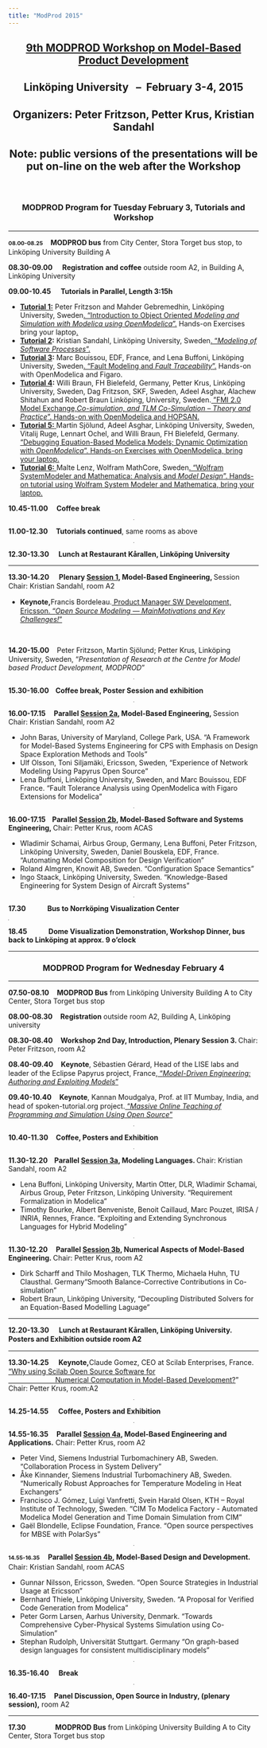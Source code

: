 ```yaml
---
title: "ModProd 2015"
---
```

<h2 align="center"><a href="http://www.modprod.liu.se/modprod-2015?l=en"><strong>9th MODPROD Workshop on Model-Based Product Development</strong></a></h2>
<h2 align="center">Linköping University&nbsp;&nbsp; –&nbsp; February 3-4, 2015</h2>
<h2 align="center">Organizers: Peter Fritzson, Petter Krus, Kristian Sandahl</h2>
<h2 align="center">Note: public versions of the presentations will be put on-line on the web after the Workshop</h2>
<h5>&nbsp;</h5>
<h3 style="text-align: center;"><span style="font-size: 12pt;">MODPROD Program for Tuesday February 3, Tutorials and Workshop</span></h3>
<hr />
<p><strong style="line-height: 17.92px; font-size: 11px;">08.00-08.25</strong><span style="line-height: 17.92px; font-size: 11px;">&nbsp;&nbsp;&nbsp;&nbsp;&nbsp;</span><strong>MODPROD bus</strong> from City Center, Stora Torget bus stop, to Linköping University Building A</p>
<p><strong>08.30-09.00</strong> &nbsp;&nbsp;&nbsp;&nbsp;<strong>Registration</strong> <strong>and coffee</strong> outside room A2, in Building A, Linköping University</p>
<p align="left"><strong>09.00-10.45</strong> &nbsp;&nbsp;&nbsp;&nbsp;<strong>Tutorials in Parallel, Length 3:15h</strong></p>
<ul>
<li><strong><span style="text-decoration: underline;">Tutorial 1:</span></strong> Peter Fritzson and Mahder Gebremedhin, Linköping University, Sweden<a href="http://www.modprod.liu.se/modprod-2015/1.612948/Tutorial1-Abstract-Modelicaintroduction-Fritzson-MODPROD2015.pdf">. “Introduction to Object Oriented <em>Modeling and Simulation with Modelica using OpenModelica</em>”.</a> Hands-on Exercises bring your laptop<a href="http://www.modprod.liu.se/modprod-2015/1.612948/Tutorial1-Abstract-Modelicaintroduction-Fritzson-MODPROD2015.pdf">.</a></li>
<li><strong><span style="text-decoration: underline;">Tutorial 2</span>:</strong> Kristian Sandahl, Linköping University, Sweden<a href="http://www.modprod.liu.se/modprod-2015/1.612934/Tutorial2-Abstract-Modeling-of-software-processes-MODPROD2015.pdf">. “<em>Modeling of Software Processes</em>”.</a></li>
<li><strong><span style="text-decoration: underline;">Tutorial 3</span>:</strong> Marc Bouissou, EDF, France, and Lena Buffoni, Linköping University, Sweden<a href="http://www.modprod.liu.se/modprod-2015/1.612949/Tutorial3-Abstract-FaultModeling-And-Analysis-Bouissou-Buffoni.pdf">. “Fault Modeling and <em>Fault Traceability</em>”.</a> Hands-on with OpenModelica and Figaro.<a href="http://www.modprod.liu.se/modprod-2015/1.612949/Tutorial3-Abstract-FaultModeling-And-Analysis-Bouissou-Buffoni.pdf"></a></li>
<li><strong><span style="text-decoration: underline;">Tutorial 4</span>:</strong> Willi Braun, FH Bielefeld, Germany, Petter Krus, Linköping University, Sweden, Dag Fritzson, SKF, Sweden, Adeel Asghar, Alachew Shitahun and Robert Braun Linköping, University, Sweden.<a href="http://www.modprod.liu.se/modprod-2015/1.612954/Tutorial4-Abstract-FMI2.0-Co-simulation-TLM-MODPROD2015.pdf"> ”FMI 2.0 Model Exchange,<em>Co-simulation, and TLM Co-Simulation – Theory and Practice</em>”. Hands-on with OpenModelica and HOPSAN.</a></li>
<li><strong><span style="text-decoration: underline;">Tutorial 5:</span></strong><a href="http://www.modprod.liu.se/modprod-2015/1.612946/Tutorial5-Abstract-ModelDebugging-and-Dynamic-Optimization.pdf"> </a>Martin Sjölund, Adeel Asghar, Linköping University, Sweden, Vitalij Ruge, Lennart Ochel, and Willi Braun, FH Bielefeld, Germany.<a href="http://www.modprod.liu.se/modprod-2015/1.612946/Tutorial5-Abstract-ModelDebugging-and-Dynamic-Optimization.pdf"> “Debugging Equation-Based Modelica Models; Dynamic Optimization with <em>OpenModelica</em>”. Hands-on Exercises with OpenModelica, bring your laptop.</a></li>
<li><strong><span style="text-decoration: underline;">Tutorial 6:</span></strong><a href="http://www.modprod.liu.se/modprod-2015/1.612955/Tutorial6-Abstract-WolframSystemModeler.pdf"> </a>Malte Lenz, Wolfram MathCore, Sweden<a href="http://www.modprod.liu.se/modprod-2015/1.612955/Tutorial6-Abstract-WolframSystemModeler.pdf">. “Wolfram SystemModeler and Mathematica: Analysis and <em>Model Design</em>”. Hands-on tutorial using Wolfram System Modeler and Mathematica, bring your laptop.</a></li>
</ul>
<p><strong>10.45-11.00</strong> <strong>&nbsp; &nbsp; Coffee break</strong></p>
<div align="center"><hr align="center" size="2" width="1" /></div>
<p><strong>11.00-12.30 &nbsp; &nbsp; Tutorials continued</strong>, same rooms as above</p>
<div align="center"><hr align="center" size="2" width="1" /></div>
<p><strong>12.30-13.30</strong> &nbsp;&nbsp;&nbsp;<strong>&nbsp;Lunch at Restaurant Kårallen, Linköping University</strong></p>
<hr />
<p><strong style="line-height: 17.92px;">13.30-14.20</strong><span style="line-height: 17.92px;"> &nbsp;&nbsp;&nbsp;&nbsp;</span><strong style="line-height: 17.92px;">Plenary <span style="text-decoration: underline;">Session 1</span>, Model-Based Engineering, </strong><span style="line-height: 17.92px;">Session Chair: Kristian Sandahl, room A2</span></p>
<ul>
<li><strong style="line-height: 17.92px;">Keynote,</strong>Francis Bordeleau.<a href="http://www.modprod.liu.se/openmodelica-2015/1.612941/Francis-Bordeleau-Abstract-Bio-Keynote-MODPROD2015.pdf"> Product Manager SW Development, Ericsson. “<em>Open Source Modeling — Main</em><em>Motivations and Key Challenges!</em>”</a></li>
</ul>
<p>&nbsp;</p>
<p><strong style="line-height: 17.92px;">14.20-15.00</strong><span style="line-height: 17.92px;">&nbsp; &nbsp; </span>Peter Fritzson, Martin Sjölund; Petter Krus, Linköping University, Sweden, “<em>Presentation of Research at the</em> <em>Centre for Model based Product Development, MODPROD</em>”</p>
<div align="center"><hr align="center" size="2" width="1" /></div>
<p><strong>15.30-16.00 &nbsp; &nbsp;Coffee break, Poster Session and exhibition</strong></p>
<div align="center"><hr align="center" size="2" width="1" /></div>
<p><strong>16.00-17.15 &nbsp; &nbsp; Parallel <span style="text-decoration: underline;">Session 2a</span>, Model-Based Engineering, </strong>Session Chair: Kristian Sandahl, room A2</p>
<ul>
<li>John Baras, University of Maryland, College Park, USA. “A Framework for Model-Based Systems Engineering for CPS with Emphasis on Design Space Exploration Methods and Tools”</li>
<li>Ulf Olsson, Toni Siljamäki, Ericsson, Sweden, “Experience of Network Modeling Using Papyrus Open Source”</li>
<li>Lena Buffoni, Linköping University, Sweden, and Marc Bouissou, EDF France. “Fault Tolerance Analysis using OpenModelica with Figaro Extensions for Modelica”</li>
</ul>
<div align="center"><hr align="center" size="2" width="1" /></div>
<p><strong>16.00-17.15 &nbsp; &nbsp;Parallel <span style="text-decoration: underline;">Session 2b</span>, Model-Based Software and Systems Engineering, </strong>Chair: Petter Krus, room ACAS</p>
<ul>
<li>Wladimir Schamai, Airbus Group, Germany, Lena Buffoni, Peter Fritzson, Linköping University, Sweden, Daniel Bouskela, EDF, France. “Automating Model Composition for Design Verification”</li>
<li>Roland Almgren, Knowit AB, Sweden. “Configuration Space Semantics”</li>
<li>Ingo Staack, Linköping University, Sweden. “Knowledge-Based Engineering for System Design of Aircraft Systems”</li>
</ul>
<div align="center"><hr align="center" size="2" width="1" /></div>
<p align="left"><strong>17.30<em>&nbsp; &nbsp; &nbsp; &nbsp; &nbsp; &nbsp;&nbsp; </em>Bus to Norrköping Visualization Center</strong></p>
<div align="left"><hr align="left" size="2" width="1" /></div>
<p align="left"><strong>18.45<em>&nbsp; &nbsp; &nbsp; &nbsp; &nbsp; &nbsp;&nbsp; </em>Dome Visualization Demonstration, Workshop Dinner, bus back to Linköping at approx. 9 o’clock</strong></p>
<hr />
<h3 align="center"><span style="font-size: 12pt;"><strong>MODPROD Program for Wednesday February 4</strong></span></h3>
<hr />
<p><strong>07.50-08.10</strong>&nbsp; &nbsp; <strong>MODPROD Bus</strong> from Linköping University Building A to City Center, Stora Torget bus stop</p>
<p><strong>08.00-08.30</strong>&nbsp; &nbsp;&nbsp;<strong>Registration</strong> outside room A2, Building A, Linköping university</p>
<p><strong>08.30-08.40</strong> &nbsp;&nbsp;&nbsp;<strong>Workshop 2nd Day, Introduction, Plenary Session 3. </strong>Chair: Peter Fritzson,<strong>&nbsp;</strong>room A2</p>
<p><strong style="line-height: 17.92px;">08.40-09.40</strong><span style="line-height: 17.92px;"> &nbsp;&nbsp;&nbsp;</span><strong style="line-height: 17.92px;">Keynote</strong><span style="line-height: 17.92px;">, </span>Sébastien Gérard, Head of the LISE labs and leader of the Eclipse Papyrus project, France,<a href="http://www.modprod.liu.se/modprod-2015/1.612930/Sebastien-Gerard-Abstract-Bio-Keynote-MODPROD2015.pdf"> “<em>Model-Driven Engineering: Authoring and Exploiting Models</em>”</a></p>
<p><strong style="line-height: 17.92px;">09.40-10.40</strong><span style="line-height: 17.92px;">&nbsp;&nbsp;&nbsp;&nbsp;</span><strong style="line-height: 17.92px;">Keynote</strong><span style="line-height: 17.92px;">, </span>Kannan Moudgalya, Prof. at IIT Mumbay, India, and head of spoken-tutorial.org project.<a href="http://www.modprod.liu.se/openmodelica-2015/1.609455/Kannan-Moudgalya-Abstract-Bio-Keynote-MODPROD2015.pdf"> “<em>Massive</em> <em>Online Teaching of Programming and Simulation Using Open Source</em>”</a></p>
<div align="center"><hr align="center" size="2" width="1" /></div>
<p><strong>10.40-11.30</strong>&nbsp;&nbsp;&nbsp;&nbsp;<strong>Coffee, Posters and Exhibition</strong></p>
<div align="center"><hr align="center" size="2" width="1" /></div>
<p><strong>11.30-12.20 &nbsp; &nbsp;Parallel <span style="text-decoration: underline;">Session 3a</span>, Modeling Languages. </strong>Chair: Kristian Sandahl, room A2</p>
<ul>
<li>Lena Buffoni, Linköping University, Martin Otter, DLR, Wladimir Schamai, Airbus Group, Peter Fritzson, Linköping University. “Requirement Formalization in Modelica”</li>
<li>Timothy Bourke, Albert Benveniste, Benoit Caillaud, Marc Pouzet, IRISA / INRIA, Rennes, France. “Exploiting and Extending Synchronous Languages for Hybrid Modeling”</li>
</ul>
<div align="center"><hr align="center" size="2" width="1" /></div>
<p><strong>11.30-12.20 &nbsp; &nbsp; Parallel <span style="text-decoration: underline;">Session 3b</span>, Numerical Aspects of Model-Based Engineering. </strong>Chair: Petter Krus, room A2</p>
<ul>
<li><span style="line-height: 17.92px;"></span>Dirk Scharff and Thilo Moshagen, TLK Thermo, Michaela Huhn, TU Clausthal. Germany“Smooth Balance-Corrective Contributions in Co-simulation”</li>
<li>Robert Braun, Linköping University, “Decoupling Distributed Solvers for an Equation-Based Modelling Laguage”</li>
</ul>
<hr />
<p><strong style="line-height: 17.92px;">12.20-13.30</strong><span style="line-height: 17.92px;"> &nbsp;&nbsp;&nbsp;&nbsp;</span><strong style="line-height: 17.92px;">Lunch at Restaurant Kårallen, Linköping University. </strong><strong style="line-height: 17.92px;">Posters and Exhibition outside room A2</strong></p>
<hr />
<p><strong style="line-height: 17.92px;">13.30-14.25</strong><span style="line-height: 17.92px;">&nbsp; &nbsp; &nbsp;</span><strong style="line-height: 17.92px;">Keynote,</strong>Claude Gomez, CEO at Scilab Enterprises, France.<a href="http://www.modprod.liu.se/modprod-2015/1.612937/Claude-Gomez-Abstract-Bio-Keynote-MODPROD2015.pdf"> “Why using Scilab Open Source Software for</a><br /><a href="http://www.modprod.liu.se/modprod-2015/1.612937/Claude-Gomez-Abstract-Bio-Keynote-MODPROD2015.pdf"> &nbsp;&nbsp;&nbsp;&nbsp;&nbsp;&nbsp;&nbsp;&nbsp;&nbsp;&nbsp;&nbsp;&nbsp;&nbsp;&nbsp;&nbsp;&nbsp;&nbsp;&nbsp;&nbsp;&nbsp;&nbsp;&nbsp;&nbsp;&nbsp;Numerical Computation in Model-Based Development?</a>” Chair: Petter Krus, room:A2</p>
<div align="center"><hr align="center" size="2" width="1" /></div>
<p><strong>14.25-14.55</strong>&nbsp; &nbsp; &nbsp;<strong>Coffee, Posters and Exhibition</strong></p>
<div align="center"><hr align="center" size="2" width="1" /></div>
<p><strong>14.55-16.35 &nbsp; &nbsp; Parallel <span style="text-decoration: underline;">Session 4a</span>, Model-Based Engineering and Applications.</strong> Chair: Petter Krus, room A2</p>
<ul>
<li>Peter Vind, Siemens Industrial Turbomachinery AB, Sweden. “Collaboration Process in System Delivery”</li>
<li>Åke Kinnander, Siemens Industrial Turbomachinery AB, Sweden. “Numerically Robust Approaches for Temperature Modeling in Heat Exchangers”</li>
<li>Francisco J. Gómez, Luigi Vanfretti, Svein Harald Olsen, KTH – Royal Institute of Technology, Sweden. “CIM To Modelica Factory - Automated Modelica Model Generation and Time Domain Simulation from CIM”</li>
<li>Gaël Blondelle, Eclipse Foundation, France. “Open source perspectives for MBSE with PolarSys”</li>
</ul>
<div align="center"><hr align="center" size="2" width="1" /></div>
<p><strong style="line-height: 17.92px; font-size: 11px;">14.55-16.35</strong><strong> &nbsp; &nbsp; Parallel <span style="text-decoration: underline;">Session 4b</span>, Model-Based Design and Development.</strong> Chair: Kristian Sandahl, room ACAS</p>
<ul>
<li>Gunnar Nilsson, Ericsson, Sweden. “Open Source Strategies in Industrial Usage at Ericsson”</li>
<li>Bernhard Thiele, Linköping University, Sweden. “A Proposal for Verified Code Generation from Modelica”</li>
<li>Peter Gorm Larsen, Aarhus University, Denmark. “Towards Comprehensive Cyber-Physical Systems Simulation using Co-Simulation”</li>
<li>Stephan Rudolph, Universität Stuttgart. Germany “On graph-based design languages for consistent multidisciplinary models”</li>
</ul>
<div align="center"><hr align="center" size="2" width="1" /></div>
<p><strong>16.35-16.40</strong>&nbsp;&nbsp;&nbsp;&nbsp;&nbsp;<strong>Break</strong></p>
<div align="center"><hr align="center" size="2" width="1" /></div>
<p><strong>16.40-17.15 &nbsp; &nbsp; Panel Discussion, Open Source in Industry, (plenary session),</strong> room A2&nbsp;</p>
<hr />
<p><strong>17.30</strong>&nbsp; &nbsp; &nbsp; &nbsp; &nbsp; &nbsp; &nbsp; &nbsp;<strong>MODPROD Bus</strong> from Linköping University Building A to City Center, Stora Torget bus stop</p>